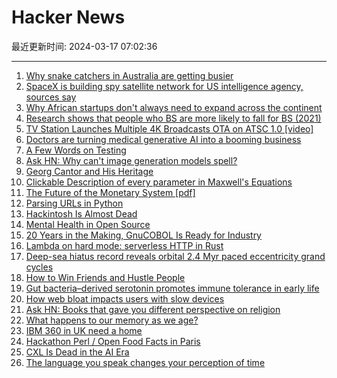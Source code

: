 # Hacker News

最近更新时间: 2024-03-17 07:02:36

--- 
1. [Why snake catchers in Australia are getting busier](https://www.nytimes.com/2024/03/14/world/australia/snakes-climate-change.html) 
2. [SpaceX is building spy satellite network for US intelligence agency, sources say](https://www.reuters.com/technology/space/musks-spacex-is-building-spy-satellite-network-us-intelligence-agency-sources-2024-03-16/) 
3. [Why African startups don't always need to expand across the continent](https://restofworld.org/2024/3-minutes-with-odun-eweniyi/) 
4. [Research shows that people who BS are more likely to fall for BS (2021)](https://uwaterloo.ca/news/media/research-shows-people-who-bs-are-more-likely-fall-bs) 
5. [TV Station Launches Multiple 4K Broadcasts OTA on ATSC 1.0 [video]](https://www.youtube.com/watch?v=e_94q9TCCDY) 
6. [Doctors are turning medical generative AI into a booming business](https://www.cnbc.com/2024/03/16/himss-2024-ambient-clinical-documentation-steals-the-show.html) 
7. [A Few Words on Testing](https://registerspill.thorstenball.com/p/a-few-words-on-testing) 
8. [Ask HN: Why can't image generation models spell?](https://news.ycombinator.com/item?id=39727376) 
9. [Georg Cantor and His Heritage](https://arxiv.org/abs/math/0209244) 
10. [Clickable Description of every parameter in Maxwell's Equations](https://maxwells-equations.com/) 
11. [The Future of the Monetary System [pdf]](https://www.credit-suisse.com/media/assets/corporate/docs/about-us/research/publications/csri-future-of-the-monetary-system.pdf) 
12. [Parsing URLs in Python](https://tkte.ch/articles/2024/03/15/parsing-urls-in-python.html) 
13. [Hackintosh Is Almost Dead](https://aplus.rs/2024/hackintosh-almost-dead/) 
14. [Mental Health in Open Source](https://antfu.me/posts/mental-health-oss) 
15. [20 Years in the Making, GnuCOBOL Is Ready for Industry](https://thenewstack.io/20-years-in-the-making-gnucobol-is-ready-for-industry/) 
16. [Lambda on hard mode: serverless HTTP in Rust](https://modal.com/blog/serverless-http) 
17. [Deep-sea hiatus record reveals orbital 2.4 Myr paced eccentricity grand cycles](https://www.nature.com/articles/s41467-024-46171-5) 
18. [How to Win Friends and Hustle People](https://www.nytimes.com/2024/03/14/style/superiority-burger-ashwin-deshmukh.html) 
19. [Gut bacteria–derived serotonin promotes immune tolerance in early life](https://www.science.org/doi/10.1126/sciimmunol.adj4775) 
20. [How web bloat impacts users with slow devices](https://danluu.com/slow-device/) 
21. [Ask HN: Books that gave you different perspective on religion](https://news.ycombinator.com/item?id=39729307) 
22. [What happens to our memory as we age?](https://scopeblog.stanford.edu/2024/03/11/memory-age-dementia-healthy-brain/) 
23. [IBM 360 in UK need a home](https://www.ibm360.co.uk/) 
24. [Hackathon Perl / Open Food Facts in Paris](https://forum.openfoodfacts.org/t/hackathon-perl-open-food-facts-in-paris/530) 
25. [CXL Is Dead in the AI Era](https://www.semianalysis.com/p/cxl-is-dead-in-the-ai-era) 
26. [The language you speak changes your perception of time](https://www.popsci.com/language-time-perception/) 
